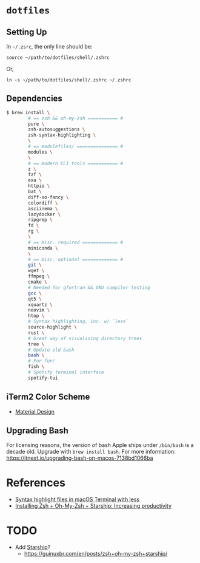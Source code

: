 # `dotfiles`

## Setting Up

In `~/.zsrc`, the only line should be:

    source ~/path/to/dotfiles/shell/.zshrc

Or,

    ln -s ~/path/to/dotfiles/shell/.zshrc ~/.zshrc

## Dependencies

```sh
$ brew install \
        # == zsh && oh-my-zsh =========== #
        pure \
        zsh-autosuggestions \
        zsh-syntax-highlighting \
        \
        # == modulefiles/ =============== #
        modules \
        \
        # == modern CLI tools =========== #
        z \
        fzf \
        exa \
        httpie \
        bat \
        diff-so-fancy \
        colordiff \
        asciinema \
        lazydocker \
        ripgrep \
        fd \
        rg \
        \
        # == misc. required ============= #
        miniconda \
        \
        # == misc. optional ============= #
        git \
        wget \
        ffmpeg \
        cmake \
        # Needed for gfortran && GNU compiler testing
        gcc \
        qt5 \
        xquartz \
        neovim \
        htop \
        # Syntax highlighting, inc. w/ `less`
        source-highlight \
        rust \
        # Great way of visualizing directory trees
        tree \
        # Update old bash
        bash \
        # For fun!
        fish \
        # Spotify terminal interface
        spotify-tui

```

## iTerm2 Color Scheme

- [Material Design](https://www.martinseeler.com/iterm2-material-design)

## Upgrading Bash

For licensing reasons, the version of bash Apple ships under `/bin/bash` is a decade old. Upgrade with `brew install bash`. For more information: https://itnext.io/upgrading-bash-on-macos-7138bd1066ba

# References

- [Syntax highlight files in macOS Terminal with less](https://ole.michelsen.dk/blog/syntax-highlight-files-macos-terminal-less/)
- [Installing Zsh + Oh-My-Zsh + Starship: Increasing productivity](https://guinuxbr.com/en/posts/zsh+oh-my-zsh+starship/)

# TODO

- Add [Starship](https://starship.rs/guide/#🚀-installation)?
  - https://guinuxbr.com/en/posts/zsh+oh-my-zsh+starship/
